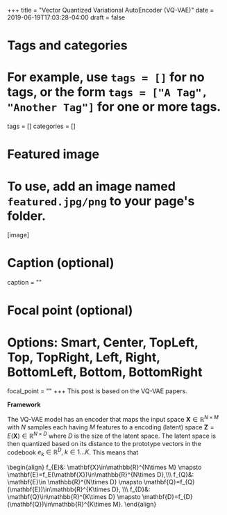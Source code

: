 +++
title = "Vector Quantized Variational AutoEncoder (VQ-VAE)"
date = 2019-06-19T17:03:28-04:00
draft = false

# Tags and categories
# For example, use `tags = []` for no tags, or the form `tags = ["A Tag", "Another Tag"]` for one or more tags.
tags = []
categories = []

# Featured image
# To use, add an image named `featured.jpg/png` to your page's folder. 
[image]
  # Caption (optional)
  caption = ""

  # Focal point (optional)
  # Options: Smart, Center, TopLeft, Top, TopRight, Left, Right, BottomLeft, Bottom, BottomRight
  focal_point = ""
+++
This post is based on the VQ-VAE papers.

**Framework**

The VQ-VAE model has an encoder that maps the input space $\mathbf{X}\in \mathbb{R}^{N\times M}$ with $N$ samples each having $M$ features to a encoding (latent) space $\mathbf{Z}=E(\mathbf{X})\in \mathbb{R}^{N\times D}$ where $D$ is the size of the latent space. The latent space is then quantized based on its distance to the prototype vectors in the codebook $e_{k}\in \mathbb{R}^{D},\; k \in 1 \ldots K$. This means that 

\begin{align}
f\_{E}&: \mathbf{X}\in\mathbb{R}^{N\times M} \mapsto \mathbf{E}=f\_E(\mathbf{X})\in\mathbb{R}^{N\times D},\\\\\\
f\_{Q}&: \mathbf{E}\in \mathbb{R}^{N\times D} \mapsto \mathbf{Q}=f\_{Q}(\mathbf{E})\in\mathbb{R}^{K\times D}, \\\\\\
f\_{D}&: \mathbf{Q}\in\mathbb{R}^{K\times D} \mapsto \mathbf{D}=f\_{D}(\mathbf{Q})\in\mathbb{R}^{K\times M}.
\end{align}
